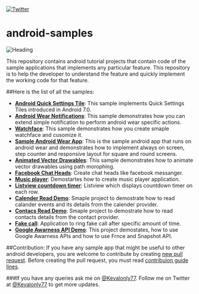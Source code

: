 [![Twitter](https://img.shields.io/badge/Twitter-@Kevalonly77-blue.svg?style=flat)](https://twitter.com/Kevalonly77)

# android-samples

![Heading](https://github.com/kevalpatel2106/android-samples/blob/master/WearableApp/asstes/heading.png)

This repository contains android tutorial projects that contain code of the sample applications that implements any particular feature. This repository is to help the developer to understand the feature and quickly implement the working code for that feature.

##Here is the list of all the samples:
- [**Android Quick Settings Tile**](https://github.com/kevalpatel2106/android-samples/tree/master/Android-N-Quick-Settings): This sample implements Quick Settings Tiles introduced in Android 7.0.
- [**Android Wear Notifications**](https://github.com/kevalpatel2106/android-samples/tree/master/Wearable%20Notification): This sample demonstrates how you can extend simple notification to perform android wear specific actions.
- [**Watchface**](https://github.com/kevalpatel2106/android-samples/tree/master/WatchfaceSample): This sample demonstrates how you create smaple watchface and cusomize it.
- [**Sample Android Wear App**](https://github.com/kevalpatel2106/android-samples/tree/master/WearableApp): This is the sample android app that runs on android wear and demonstrates how to implement always on screen, step counter and responsive layout for square and round screens. 
- [**Animated Vector Drawables**](https://github.com/kevalpatel2106/android-samples/tree/master/Animated%20Vector%20Drawables): This sample demonstrates how to animate vector drawables using path morophing.
- [**Facebook Chat Heads**](https://github.com/kevalpatel2106/android-samples/tree/master/Facebook%20Chat%20Heads): Create chat heads like facebook messanger.
- [**Music player**](https://github.com/kevalpatel2106/android-samples/tree/master/MusicPlayer): Demostartes how to create music player application.
- [**Listview countdown timer**](https://github.com/kevalpatel2106/android-samples/tree/master/Listview%20Countdown%20Timer): Listview which displays countdown timer on each row.
- [**Calender Read Demo**](https://github.com/kevalpatel2106/android-samples/tree/master/CalenderReadDemo): Smaple project to demostrate how to read calander events and its details from the calender provider.
- [**Contacs Read Demo**](https://github.com/kevalpatel2106/android-samples/tree/master/ContactsRead): Smaple project to demostrate how to read contacts details from the contact provider.
- [**Fake call**](https://github.com/kevalpatel2106/android-samples/tree/master/FakeCall): Application to ring fake call after specific amount of time.
- [**Google Awarness API Demo**](https://github.com/kevalpatel2106/android-samples/tree/master/Google-Awareness-Demo): This project demostates, how to use Google Awarness APIs and how to use Frnce and Snapshot API.

##Contribution:
If you have any sample app that might be useful to other android developers, you are welcome to contribute by creating [new pull request](https://github.com/kevalpatel2106/android-samples/pulls). Before creating the pull request, you must read [contribuion guide lines](https://github.com/kevalpatel2106/android-samples/blob/master/CONTRIBUTING.md).

###If you have any queries ask me on [@Kevalonly77](https://twitter.com/Kevalonly77). Follow me on Twitter at [@Kevalonly77](https://twitter.com/Kevalonly77) to get more updates. 
